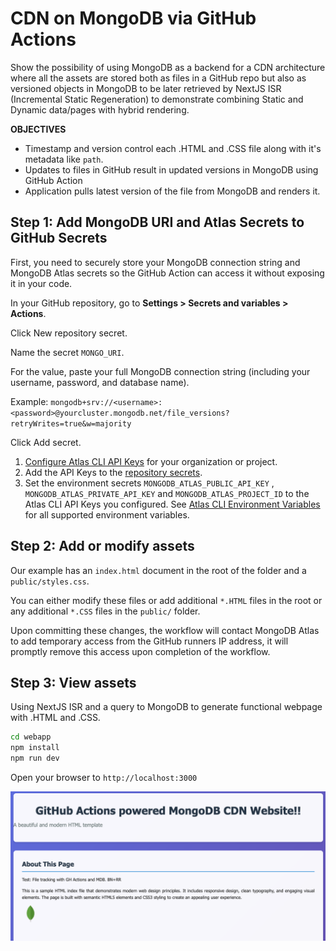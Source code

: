 # CDN on MongoDB via GitHub Actions

Show the possibility of using MongoDB as a backend for a CDN architecture where all the assets are stored both as files in a GitHub repo but also as versioned objects in MongoDB to be later retrieved by NextJS ISR (Incremental Static Regeneration) to demonstrate combining Static and Dynamic data/pages with hybrid rendering.

**OBJECTIVES**
- Timestamp and version control each .HTML and .CSS file along with it's metadata like `path`.
- Updates to files in GitHub result in updated versions in MongoDB using GitHub Action
- Application pulls latest version of the file from MongoDB and renders it.

## Step 1: Add MongoDB URI and Atlas Secrets to GitHub Secrets

First, you need to securely store your MongoDB connection string and MongoDB Atlas secrets so the GitHub Action can access it without exposing it in your code.

In your GitHub repository, go to **Settings > Secrets and variables > Actions**.

Click New repository secret.

Name the secret `MONGO_URI`.

For the value, paste your full MongoDB connection string (including your username, password, and database name).

Example: `mongodb+srv://<username>:<password>@yourcluster.mongodb.net/file_versions?retryWrites=true&w=majority`

Click Add secret.

1. [Configure Atlas CLI API Keys](https://www.mongodb.com/docs/atlas/configure-api-access/) for your organization or project.
2. Add the API Keys to the [repository secrets](https://docs.github.com/en/actions/security-guides/encrypted-secrets).
3. Set the environment secrets `MONGODB_ATLAS_PUBLIC_API_KEY` , `MONGODB_ATLAS_PRIVATE_API_KEY` and `MONGODB_ATLAS_PROJECT_ID` to the Atlas CLI API Keys you configured.
See [Atlas CLI Environment Variables](https://www.mongodb.com/docs/atlas/cli/stable/atlas-cli-env-variables/) for all supported environment variables.

## Step 2: Add or modify assets

Our example has an `index.html` document in the root of the folder and a `public/styles.css`.  

You can either modify these files or add additional `*.HTML` files in the root or any additional `*.CSS` files in the `public/` folder.

Upon committing these changes, the workflow will contact MongoDB Atlas to add temporary access from the GitHub runners IP address, it will promptly remove this access upon completion of the workflow.

## Step 3: View assets

Using NextJS ISR and a query to MongoDB to generate functional webpage with .HTML and .CSS.

```bash
cd webapp
npm install
npm run dev
```

Open your browser to `http://localhost:3000`

![MongoDB CDN Screenshot](screenshot.png)
